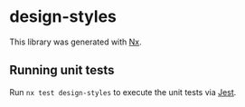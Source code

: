 # design-styles

This library was generated with [Nx](https://nx.dev).

## Running unit tests

Run `nx test design-styles` to execute the unit tests via [Jest](https://jestjs.io).
